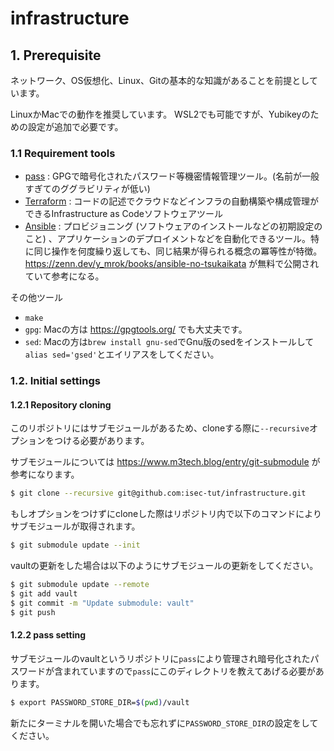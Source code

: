 # infrastructure

## 1. Prerequisite

ネットワーク、OS仮想化、Linux、Gitの基本的な知識があることを前提としています。

LinuxかMacでの動作を推奨しています。
WSL2でも可能ですが、Yubikeyのための設定が追加で必要です。

### 1.1 Requirement tools

- [pass](https://www.passwordstore.org/) : GPGで暗号化されたパスワード等機密情報管理ツール。(名前が一般すぎてのググラビリティが低い)
- [Terraform](https://developer.hashicorp.com/terraform/install) : コードの記述でクラウドなどインフラの自動構築や構成管理ができるInfrastructure as Codeソフトウェアツール
- [Ansible](https://docs.ansible.com/ansible/latest/installation_guide/intro_installation.html) : プロビジョニング (ソフトウェアのインストールなどの初期設定のこと) 、アプリケーションのデプロイメントなどを自動化できるツール。特に同じ操作を何度繰り返しても、同じ結果が得られる概念の冪等性が特徴。
https://zenn.dev/y_mrok/books/ansible-no-tsukaikata が無料で公開されていて参考になる。

その他ツール
- `make`
- `gpg`: Macの方は https://gpgtools.org/ でも大丈夫です。
- `sed`: Macの方は`brew install gnu-sed`でGnu版のsedをインストールして`alias sed='gsed'`とエイリアスをしてください。


### 1.2. Initial settings
#### 1.2.1 Repository cloning
このリポジトリにはサブモジュールがあるため、cloneする際に`--recursive`オプションをつける必要があります。

サブモジュールについては https://www.m3tech.blog/entry/git-submodule が参考になります。

```bash
$ git clone --recursive git@github.com:isec-tut/infrastructure.git
```
もしオプションをつけずにcloneした際はリポジトリ内で以下のコマンドによりサブモジュールが取得されます。
```bash
$ git submodule update --init
```

vaultの更新をした場合は以下のようにサブモジュールの更新をしてください。
```bash
$ git submodule update --remote
$ git add vault
$ git commit -m "Update submodule: vault"
$ git push
```

#### 1.2.2 pass setting

サブモジュールのvaultというリポジトリに`pass`により管理され暗号化されたパスワードが含まれていますので`pass`にこのディレクトリを教えてあげる必要があります。
```bash
$ export PASSWORD_STORE_DIR=$(pwd)/vault
```
新たにターミナルを開いた場合でも忘れずに`PASSWORD_STORE_DIR`の設定をしてください。
